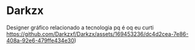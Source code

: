 # Darkzx
Designer gráfico relacionado a tecnologia pq é oq eu curti 
https://github.com/Darkzxf/Darkzx/assets/169453236/dc4d2cea-7e86-408a-92e6-479ffe434e30)
